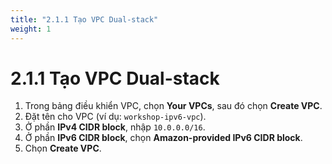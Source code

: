 ```yaml
---
title: "2.1.1 Tạo VPC Dual-stack"
weight: 1
---
```


# 2.1.1 Tạo VPC Dual-stack

1.  Trong bảng điều khiển VPC, chọn **Your VPCs**, sau đó chọn **Create VPC**.
2.  Đặt tên cho VPC (ví dụ: `workshop-ipv6-vpc`).
3.  Ở phần **IPv4 CIDR block**, nhập `10.0.0.0/16`.
4.  Ở phần **IPv6 CIDR block**, chọn **Amazon-provided IPv6 CIDR block**.
5.  Chọn **Create VPC**.
